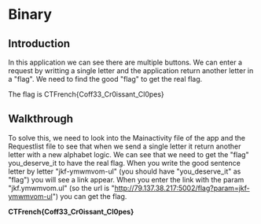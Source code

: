 # Binary

## Introduction

In this application we can see there are multiple buttons. We can enter a request by writting a single letter and the application return another letter in a "flag".
We need to find the good "flag" to get the real flag.

The flag is CTFrench{Coff33_Cr0issant_Cl0pes}

## Walkthrough

To solve this, we need to look into the Mainactivity file of the app and the Requestlist file to see that when we send a single letter it return another letter with a new alphabet logic.
We can see that we need to get the "flag" you_deserve_it to have the real flag.
When you write the good sentence letter by letter "jkf-ymwmvom-ul" (you should have "you_deserve_it" as "flag") you will see a link appear.
When you enter the link with the param "jkf.ymwmvom.ul" (so the url is "http://79.137.38.217:5002/flag?param=jkf-ymwmvom-ul") you can get the flag.

**CTFrench{Coff33_Cr0issant_Cl0pes}**
